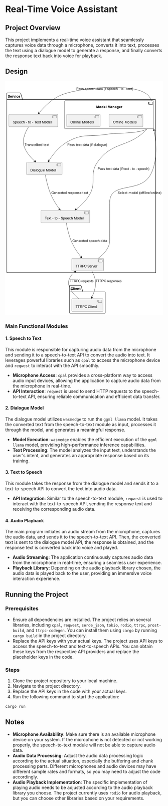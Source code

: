 # Real-Time Voice Assistant

## Project Overview

This project implements a real-time voice assistant that seamlessly captures voice data through a microphone, converts it into text, processes the text using a dialogue model to generate a response, and finally converts the response text back into voice for playback.

## Design
![design](https://github.com/jokemanfire/assistant/blob/main/design.png)

### Main Functional Modules

#### 1. Speech to Text
This module is responsible for capturing audio data from the microphone and sending it to a speech-to-text API to convert the audio into text. It leverages powerful libraries such as `cpal` to access the microphone device and `reqwest` to interact with the API smoothly.

- **Microphone Access**: `cpal` provides a cross-platform way to access audio input devices, allowing the application to capture audio data from the microphone in real-time.
- **API Interaction**: `reqwest` is used to send HTTP requests to the speech-to-text API, ensuring reliable communication and efficient data transfer.

#### 2. Dialogue Model
The dialogue model utilizes `wasmedge` to run the `ggml llama` model. It takes the converted text from the speech-to-text module as input, processes it through the model, and generates a meaningful response.

- **Model Execution**: `wasmedge` enables the efficient execution of the `ggml llama` model, providing high-performance inference capabilities.
- **Text Processing**: The model analyzes the input text, understands the user's intent, and generates an appropriate response based on its training.

#### 3. Text to Speech
This module takes the response from the dialogue model and sends it to a text-to-speech API to convert the text into audio data.

- **API Integration**: Similar to the speech-to-text module, `reqwest` is used to interact with the text-to-speech API, sending the response text and receiving the corresponding audio data.

#### 4. Audio Playback
The main program initiates an audio stream from the microphone, captures the audio data, and sends it to the speech-to-text API. Then, the converted text is sent to the dialogue model API, the response is obtained, and the response text is converted back into voice and played.

- **Audio Streaming**: The application continuously captures audio data from the microphone in real-time, ensuring a seamless user experience.
- **Playback Library**: Depending on the audio playback library chosen, the audio data is played back to the user, providing an immersive voice interaction experience.

## Running the Project

### Prerequisites
- Ensure all dependencies are installed. The project relies on several libraries, including `cpal`, `reqwest`, `serde_json`, `tokio`, `rodio`, `ttrpc`, `prost-build`, and `ttrpc-codegen`. You can install them using `cargo` by running `cargo build` in the project directory.
- Replace the API keys with your actual keys. The project uses API keys to access the speech-to-text and text-to-speech APIs. You can obtain these keys from the respective API providers and replace the placeholder keys in the code.

### Steps
1. Clone the project repository to your local machine.
2. Navigate to the project directory.
3. Replace the API keys in the code with your actual keys.
4. Run the following command to start the application:
```sh
cargo run
```

## Notes
- **Microphone Availability**: Make sure there is an available microphone device on your system. If the microphone is not detected or not working properly, the speech-to-text module will not be able to capture audio data.
- **Audio Data Processing**: Adjust the audio data processing logic according to the actual situation, especially the buffering and chunk processing parts. Different microphones and audio devices may have different sample rates and formats, so you may need to adjust the code accordingly.
- **Audio Playback Implementation**: The specific implementation of playing audio needs to be adjusted according to the audio playback library you choose. The project currently uses `rodio` for audio playback, but you can choose other libraries based on your requirements.
